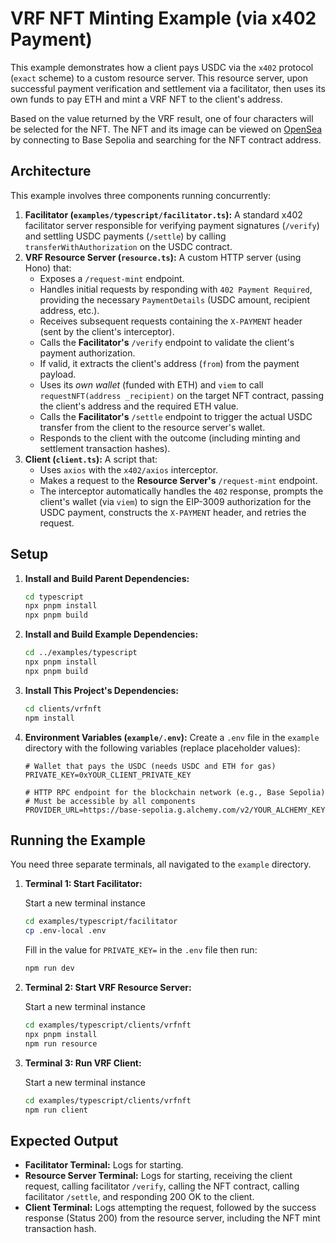 # VRF NFT Minting Example (via x402 Payment)

This example demonstrates how a client pays USDC via the `x402` protocol (`exact` scheme) to a custom resource server. This resource server, upon successful payment verification and settlement via a facilitator, then uses its own funds to pay ETH and mint a VRF NFT to the client's address.

Based on the value returned by the VRF result, one of four characters will be selected for the NFT. The NFT and its image can be viewed on [OpenSea](https://testnets.opensea.io/) by connecting to Base Sepolia and searching for the NFT contract address.

## Architecture

This example involves three components running concurrently:

1.  **Facilitator (`examples/typescript/facilitator.ts`):** A standard x402 facilitator server responsible for verifying payment signatures (`/verify`) and settling USDC payments (`/settle`) by calling `transferWithAuthorization` on the USDC contract.
2.  **VRF Resource Server (`resource.ts`):** A custom HTTP server (using Hono) that:
    *   Exposes a `/request-mint` endpoint.
    *   Handles initial requests by responding with `402 Payment Required`, providing the necessary `PaymentDetails` (USDC amount, recipient address, etc.).
    *   Receives subsequent requests containing the `X-PAYMENT` header (sent by the client's interceptor).
    *   Calls the **Facilitator's** `/verify` endpoint to validate the client's payment authorization.
    *   If valid, it extracts the client's address (`from`) from the payment payload.
    *   Uses its *own wallet* (funded with ETH) and `viem` to call `requestNFT(address _recipient)` on the target NFT contract, passing the client's address and the required ETH value.
    *   Calls the **Facilitator's** `/settle` endpoint to trigger the actual USDC transfer from the client to the resource server's wallet.
    *   Responds to the client with the outcome (including minting and settlement transaction hashes).
3.  **Client (`client.ts`):** A script that:
    *   Uses `axios` with the `x402/axios` interceptor.
    *   Makes a request to the **Resource Server's** `/request-mint` endpoint.
    *   The interceptor automatically handles the `402` response, prompts the client's wallet (via `viem`) to sign the EIP-3009 authorization for the USDC payment, constructs the `X-PAYMENT` header, and retries the request.

## Setup

1. **Install and Build Parent Dependencies:**
    ```bash
    cd typescript
    npx pnpm install
    npx pnpm build
    ```

2.  **Install and Build Example Dependencies:**
    ```bash
    cd ../examples/typescript
    npx pnpm install
    npx pnpm build
    ```

4. **Install This Project's Dependencies:**
    ```bash
    cd clients/vrfnft
    npm install
    ```

5.  **Environment Variables (`example/.env`):**
    Create a `.env` file in the `example` directory with the following variables (replace placeholder values):
    ```dotenv
    # Wallet that pays the USDC (needs USDC and ETH for gas)
    PRIVATE_KEY=0xYOUR_CLIENT_PRIVATE_KEY

    # HTTP RPC endpoint for the blockchain network (e.g., Base Sepolia)
    # Must be accessible by all components
    PROVIDER_URL=https://base-sepolia.g.alchemy.com/v2/YOUR_ALCHEMY_KEY
    ```

## Running the Example

You need three separate terminals, all navigated to the `example` directory.

1.  **Terminal 1: Start Facilitator:**

    Start a new terminal instance
    ```bash
    cd examples/typescript/facilitator
    cp .env-local .env
    ```
    Fill in the value for `PRIVATE_KEY=` in the `.env` file then run:
    ```bash
    npm run dev
    ```

2.  **Terminal 2: Start VRF Resource Server:**

    Start a new terminal instance
    ```bash
    cd examples/typescript/clients/vrfnft
    npx pnpm install
    npm run resource
    ```

3.  **Terminal 3: Run VRF Client:**

    Start a new terminal instance
    ```bash
    cd examples/typescript/clients/vrfnft
    npm run client
    ```

## Expected Output

*   **Facilitator Terminal:** Logs for starting.
*   **Resource Server Terminal:** Logs for starting, receiving the client request, calling facilitator `/verify`, calling the NFT contract, calling facilitator `/settle`, and responding 200 OK to the client.
*   **Client Terminal:** Logs attempting the request, followed by the success response (Status 200) from the resource server, including the NFT mint transaction hash.

